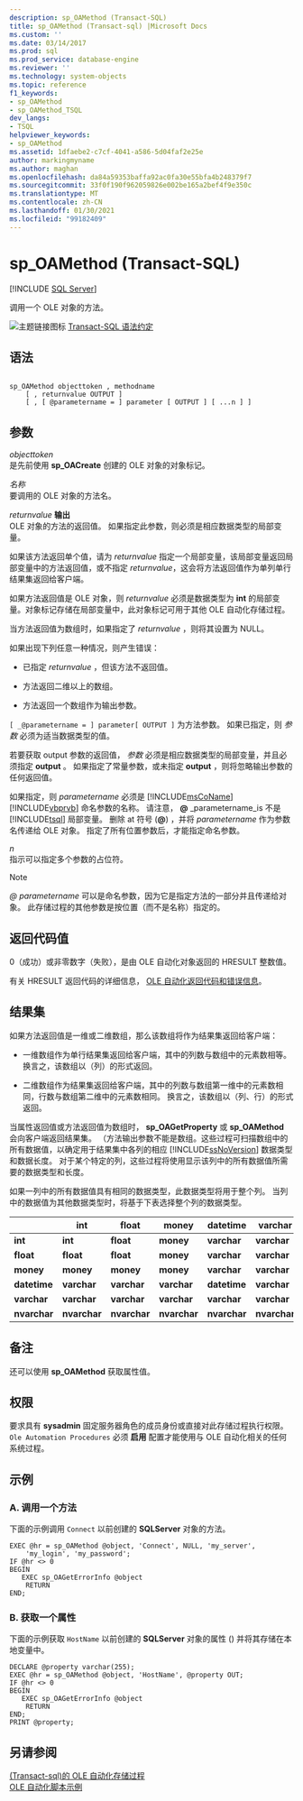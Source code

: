```yaml
---
description: sp_OAMethod (Transact-SQL)
title: sp_OAMethod (Transact-sql) |Microsoft Docs
ms.custom: ''
ms.date: 03/14/2017
ms.prod: sql
ms.prod_service: database-engine
ms.reviewer: ''
ms.technology: system-objects
ms.topic: reference
f1_keywords:
- sp_OAMethod
- sp_OAMethod_TSQL
dev_langs:
- TSQL
helpviewer_keywords:
- sp_OAMethod
ms.assetid: 1dfaebe2-c7cf-4041-a586-5d04faf2e25e
author: markingmyname
ms.author: maghan
ms.openlocfilehash: da84a59353baffa92ac0fa30e55bfa4b248379f7
ms.sourcegitcommit: 33f0f190f962059826e002be165a2bef4f9e350c
ms.translationtype: MT
ms.contentlocale: zh-CN
ms.lasthandoff: 01/30/2021
ms.locfileid: "99182409"
---
```

# <a name="sp_oamethod-transact-sql"></a>sp_OAMethod (Transact-SQL)
[!INCLUDE [SQL Server](../../includes/applies-to-version/sqlserver.md)]

  调用一个 OLE 对象的方法。  
  
 ![主题链接图标](../../database-engine/configure-windows/media/topic-link.gif "“主题链接”图标") [Transact-SQL 语法约定](../../t-sql/language-elements/transact-sql-syntax-conventions-transact-sql.md)  
  
## <a name="syntax"></a>语法  
  
```  
  
sp_OAMethod objecttoken , methodname  
    [ , returnvalue OUTPUT ]   
    [ , [ @parametername = ] parameter [ OUTPUT ] [ ...n ] ]   
```  
  
## <a name="arguments"></a>参数  
 *objecttoken*  
 是先前使用 **sp_OACreate** 创建的 OLE 对象的对象标记。  
  
 *名称*  
 要调用的 OLE 对象的方法名。  
  
 _returnvalue_  **输出**  
 OLE 对象的方法的返回值。 如果指定此参数，则必须是相应数据类型的局部变量。  
  
 如果该方法返回单个值，请为 *returnvalue* 指定一个局部变量，该局部变量返回局部变量中的方法返回值，或不指定 *returnvalue*，这会将方法返回值作为单列单行结果集返回给客户端。  
  
 如果方法返回值是 OLE 对象，则 *returnvalue* 必须是数据类型为 **int** 的局部变量。对象标记存储在局部变量中，此对象标记可用于其他 OLE 自动化存储过程。  
  
 当方法返回值为数组时，如果指定了 *returnvalue* ，则将其设置为 NULL。  
  
 如果出现下列任意一种情况，则产生错误：  
  
-   已指定 *returnvalue* ，但该方法不返回值。  
  
-   方法返回二维以上的数组。  
  
-   方法返回一个数组作为输出参数。  
  
`[ _@parametername = ] parameter[ OUTPUT ]` 为方法参数。 如果已指定，则 *参数* 必须为适当数据类型的值。  
  
 若要获取 output 参数的返回值， *参数* 必须是相应数据类型的局部变量，并且必须指定 **output** 。 如果指定了常量参数，或未指定 **output** ，则将忽略输出参数的任何返回值。  
  
 如果指定，则 *parametername* 必须是 [!INCLUDE[msCoName](../../includes/msconame-md.md)] [!INCLUDE[vbprvb](../../includes/vbprvb-md.md)] 命名参数的名称。 请注意， **@** _parametername_is 不是 [!INCLUDE[tsql](../../includes/tsql-md.md)] 局部变量。 删除 at 符号 (**@**) ，并将 *parametername* 作为参数名传递给 OLE 对象。 指定了所有位置参数后，才能指定命名参数。  
  
 *n*  
 指示可以指定多个参数的占位符。  
  
> [!NOTE]
>  *\@ parametername* 可以是命名参数，因为它是指定方法的一部分并且传递给对象。 此存储过程的其他参数是按位置（而不是名称）指定的。  
  
## <a name="return-code-values"></a>返回代码值  
 0（成功）或非零数字（失败），是由 OLE 自动化对象返回的 HRESULT 整数值。  
  
 有关 HRESULT 返回代码的详细信息， [OLE 自动化返回代码和错误信息](../../relational-databases/stored-procedures/ole-automation-return-codes-and-error-information.md)。  
  
## <a name="result-sets"></a>结果集  
 如果方法返回值是一维或二维数组，那么该数组将作为结果集返回给客户端：  
  
-   一维数组作为单行结果集返回给客户端，其中的列数与数组中的元素数相等。 换言之，该数组以（列）的形式返回。  
  
-   二维数组作为结果集返回给客户端，其中的列数与数组第一维中的元素数相同，行数与数组第二维中的元素数相同。 换言之，该数组以（列、行）的形式返回。  
  
 当属性返回值或方法返回值为数组时， **sp_OAGetProperty** 或 **sp_OAMethod** 会向客户端返回结果集。 （方法输出参数不能是数组。这些过程可扫描数组中的所有数据值，以确定用于结果集中各列的相应 [!INCLUDE[ssNoVersion](../../includes/ssnoversion-md.md)] 数据类型和数据长度。 对于某个特定的列，这些过程将使用显示该列中的所有数据值所需要的数据类型和长度。  
  
 如果一列中的所有数据值具有相同的数据类型，此数据类型将用于整个列。 当列中的数据值为其他数据类型时，将基于下表选择整个列的数据类型。  
  
||int|float|money|datetime|varchar|nvarchar|  
|------|---------|-----------|-----------|--------------|-------------|--------------|  
|**int**|**int**|**float**|**money**|**varchar**|**varchar**|**nvarchar**|  
|**float**|**float**|**float**|**money**|**varchar**|**varchar**|**nvarchar**|  
|**money**|**money**|**money**|**money**|**varchar**|**varchar**|**nvarchar**|  
|**datetime**|**varchar**|**varchar**|**varchar**|**datetime**|**varchar**|**nvarchar**|  
|**varchar**|**varchar**|**varchar**|**varchar**|**varchar**|**varchar**|**nvarchar**|  
|**nvarchar**|**nvarchar**|**nvarchar**|**nvarchar**|**nvarchar**|**nvarchar**|**nvarchar**|  
  
## <a name="remarks"></a>备注  
 还可以使用 **sp_OAMethod** 获取属性值。  
  
## <a name="permissions"></a>权限  
 要求具有 **sysadmin** 固定服务器角色的成员身份或直接对此存储过程执行权限。 `Ole Automation Procedures` 必须 **启用** 配置才能使用与 OLE 自动化相关的任何系统过程。  
  
## <a name="examples"></a>示例  
  
### <a name="a-calling-a-method"></a>A. 调用一个方法  
 下面的示例调用 `Connect` 以前创建的 **SQLServer** 对象的方法。  
  
```  
EXEC @hr = sp_OAMethod @object, 'Connect', NULL, 'my_server',  
    'my_login', 'my_password';  
IF @hr <> 0  
BEGIN  
   EXEC sp_OAGetErrorInfo @object  
    RETURN  
END;  
```  
  
### <a name="b-getting-a-property"></a>B. 获取一个属性  
 下面的示例获取 `HostName` 以前创建的 **SQLServer** 对象的属性 () 并将其存储在本地变量中。  
  
```  
DECLARE @property varchar(255);  
EXEC @hr = sp_OAMethod @object, 'HostName', @property OUT;  
IF @hr <> 0  
BEGIN  
   EXEC sp_OAGetErrorInfo @object  
    RETURN  
END;  
PRINT @property;  
```  
  
## <a name="see-also"></a>另请参阅  
 [&#40;Transact-sql&#41;的 OLE 自动化存储过程 ](../../relational-databases/system-stored-procedures/ole-automation-stored-procedures-transact-sql.md)   
 [OLE 自动化脚本示例](../../relational-databases/stored-procedures/ole-automation-sample-script.md)  
  
  
